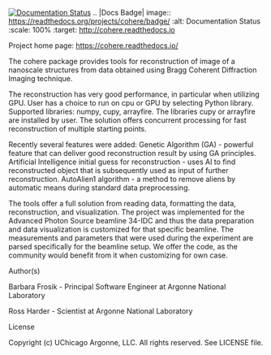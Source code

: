 [![Documentation Status](https://readthedocs.org/projects/cohere/badge/?version=latest)](http://cohere.readthedocs.io/en/latest/?badge=latest)
.. |Docs Badge| image:: https://readthedocs.org/projects/cohere/badge/
    :alt: Documentation Status
    :scale: 100%
    :target: http://cohere.readthedocs.io

Project home page: https://cohere.readthedocs.io/

The cohere package provides tools for reconstruction of image of a nanoscale structures from data obtained using Bragg Coherent Diffraction Imaging technique.

The reconstruction has very good performance, in particular when utilizing GPU. User has a choice to run on cpu or GPU by selecting Python library. Supported libraries: numpy, cupy, arrayfire. The libraries cupy or arrayfire are installed by user. The solution offers concurrent processing for fast reconstruction of multiple starting points. 

Recently several features were added:
Genetic Algorithm (GA) - powerful feature that can deliver good reconstruction result by using GA principles.
Artificial Intelligence initial guess for reconstruction - uses AI to find reconstructed object that is subsequently used as input of further reconstruction.
AutoAlien1 algorithm - a method to remove aliens by automatic means during standard data preprocessing.

The tools offer a full solution from reading data, formatting the data, reconstruction, and visualization. The project was implemented for the Advanced Photon Source beamline 34-IDC and thus the data preparation and data visualization is customized for that specific beamline. The measurements and parameters that were used during the experiment are parsed specifically for the beamline setup. We offer the code, as the community would benefit from it when customizing for own case.

Author(s)

Barbara Frosik - Principal Software Engineer at Argonne National Laboratory

Ross Harder - Scientist at Argonne National Laboratory

License

Copyright (c) UChicago Argonne, LLC. All rights reserved. See LICENSE file.
